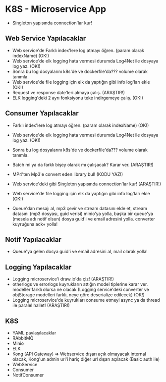 # K8S - Microservice App

- Singleton yapısında connection'lar kur!

## Web Service Yapılacaklar

- Web service'de Farklı index'lere log atmayı öğren. (param olarak indexName) (OK!)
- Web service'de elk logging hata vermesi durumda Log4Net ile dosyaya log yaz. (OK!)
- Sonra bu log dosyalarını k8s'de ve dockerfile'da??? volume olarak tanımla.
- Web service'de file logging için elk da yaptığın gibi info log'ları ekle (OK!)
- Request ve response date'leri almaya çalış. (ARAŞTIR!)
- ELK logging'deki 2 ayrı fonksiyonu teke indirgemeye çalış. (OK!)

## Consumer Yapılacaklar

- Farklı index'lere log atmayı öğren. (param olarak indexName) (OK!)
- Web service'de elk logging hata vermesi durumda Log4Net ile dosyaya log yaz. (OK!)
- Sonra bu log dosyalarını k8s'de ve dockerfile'da??? volume olarak tanımla.
- Batch mi ya da farklı bişey olarak mı çalışacak? Karar ver. (ARAŞTIR!)
- MP4'ten Mp3'e convert eden library bul! (KODU YAZ!)
- Web service'deki gibi Singleton yapısında connection'lar kur! (ARAŞTIR!)
- Web service'de file logging için elk da yaptığın gibi info log'ları ekle (OK!)

- Queue'dan mesajı al, mp3 çevir ve stream datasını elde et, stream datasını (mp3 dosyası, guid verisi) minio'ya yolla, başka bir queue'ya (mesela adı notif olsun) dosya guid'i ve email adresini yolla. converter kuyruğuna ack+ yolla!

## Notif Yapılacaklar

- Queue'ya gelen dosya guid'i ve email adresini al, mail olarak yolla!

## Logging Yapılacaklar

- Logging microservice'i draw.io'da çiz! (ARAŞTIR!)
- otherlogs ve errorlogs kuyrukların attığın model tiplerine karar ver. modeller farklı olursa ne olacak (Logging service'deki converter ve objStorage modelleri farklı, neye göre deserialize edilecek) (OK!)
- Logging microservice'de kuyrukları consume etmeyi async ya da thread ile paralel hallet! (ARAŞTIR!)

## K8S

- YAML paylaşılacaklar
- RAbbitMQ
- Minio
- ELK
- Kong (API Gateway) => Webservice dışarı açık olmayacak internal olacak, Kong'un admin url'i hariç diğer url dışarı açılacak (Basic auth ile)
- WebService
- Consumer
- NotifConsumer
